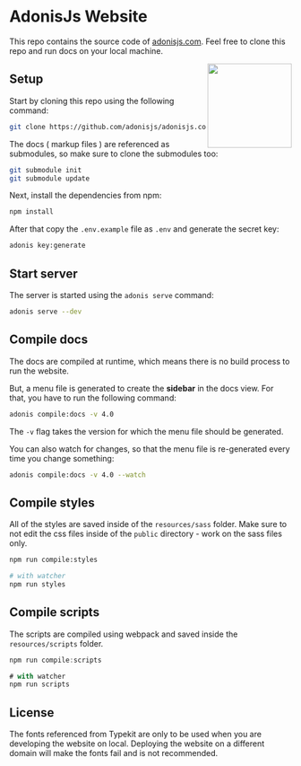 # AdonisJs Website

This repo contains the source code of [adonisjs.com](http://adonisjs.com). Feel free to clone this repo and run docs on your local machine.

<img src="https://res.cloudinary.com/adonisjs/image/upload/q_100/v1497112678/adonis-purple_pzkmzt.svg" width="150px" align="right">

## Setup

Start by cloning this repo using the following command:

```bash
git clone https://github.com/adonisjs/adonisjs.com.git
```

The docs ( markup files ) are referenced as submodules, so make sure to clone the submodules too:

```bash
git submodule init 
git submodule update
```

Next, install the dependencies from npm:

```bash
npm install
```

After that copy the `.env.example` file as `.env` and generate the secret key:

```bash
adonis key:generate
```

## Start server

The server is started using the `adonis serve` command:

```bash
adonis serve --dev
```

## Compile docs

The docs are compiled at runtime, which means there is no build process to run the website. 

But, a menu file is generated to create the **sidebar** in the docs view. For that, you have to run the following command:

```bash
adonis compile:docs -v 4.0
```

The `-v` flag takes the version for which the menu file should be generated.

You can also watch for changes, so that the menu file is re-generated every time you change something:

```bash
adonis compile:docs -v 4.0 --watch
```

## Compile styles

All of the styles are saved inside of the `resources/sass` folder. Make sure to not edit the css files inside of the `public` directory - work on the sass files only.

```bash
npm run compile:styles

# with watcher
npm run styles
```

## Compile scripts

The scripts are compiled using webpack and saved inside the `resources/scripts` folder.

```js
npm run compile:scripts

# with watcher
npm run scripts
```

## License

The fonts referenced from Typekit are only to be used when you are developing the website on local. Deploying the website on a different domain will make the fonts fail and is not recommended.
